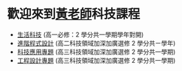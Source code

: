 # 歡迎來到[黃老師](http://nandemoi.github.io/cvs/cv)科技課程

* [生活科技](http://nandemoi.github.io/zl111/ed) (高一必修：2 學分共一學期學年對開)
* [進階程式設計](http://nandemoi.github.io/zl111/prog) (高二科技領域加深加廣選修 2 學分共ㄧ學年)
* [科技應用專題](http://nandemoi.github.io/zl111/techapp) (高三科技領域加深加廣選修 2 學分共一學期)
* [工程設計專題](http://nandemoi.github.io/zl111/ed) (高三科技領域加深加廣選修 2 學分共一學期)
